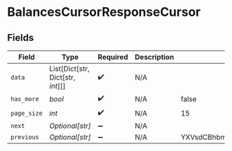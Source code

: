 # BalancesCursorResponseCursor


## Fields

| Field                                        | Type                                         | Required                                     | Description                                  | Example                                      |
| -------------------------------------------- | -------------------------------------------- | -------------------------------------------- | -------------------------------------------- | -------------------------------------------- |
| `data`                                       | List[Dict[str, Dict[str, *int*]]]            | :heavy_check_mark:                           | N/A                                          |                                              |
| `has_more`                                   | *bool*                                       | :heavy_check_mark:                           | N/A                                          | false                                        |
| `page_size`                                  | *int*                                        | :heavy_check_mark:                           | N/A                                          | 15                                           |
| `next`                                       | *Optional[str]*                              | :heavy_minus_sign:                           | N/A                                          |                                              |
| `previous`                                   | *Optional[str]*                              | :heavy_minus_sign:                           | N/A                                          | YXVsdCBhbmQgYSBtYXhpbXVtIG1heF9yZXN1bHRzLol= |